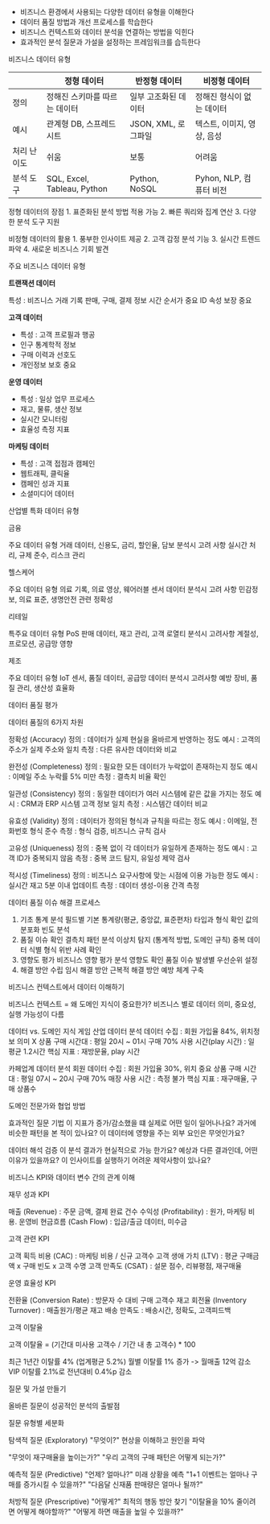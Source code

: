 - 비즈니스 환경에서 사용되는 다양한 데이터 유형을 이해한다
- 데이터 품질 방법과 개선 프로세스를 학습한다
- 비즈니스 컨텍스트와 데이터 분석을 연결하는 방법을 익힌다
- 효과적인 분석 질문과 가설을 설정하는 프레임워크를 습득한다

비즈니스 데이터 유형

|        | 정형 데이터                      | 반정형 데이터         | 비정형 데이터            |
| ------ | --------------------------- | --------------- | ------------------ |
| 정의     | 정해진 스키마를 따르는 데이터            | 일부 고조화된 데이터     | 정해진 형식이 없는 데이터     |
| 예시     | 관계형 DB, 스프레드 시트             | JSON, XML, 로그파일 | 텍스트, 이미지, 영상, 음성   |
| 처리 난이도 | 쉬움                          | 보통              | 어려움                |
| 분석 도구  | SQL, Excel, Tableau, Python | Python, NoSQL   | Pyhon, NLP, 컴퓨터 비전 |

정형 데이터의 장점
	1. 표준화된 분석 방법 적용 가능
	2. 빠른 쿼리와 집계 연산
	3. 다양한 분석 도구 지원

비정형 데이터의 활용
	1. 풍부한 인사이트 제공
	2. 고객 감정 분석 기능
	3. 실시간 트렌드 파악
	4. 새로운 비즈니스 기회 발견

주요 비즈니스 데이터 유형

**트랜잭션 데이터**

특성 : 비즈니스 거래 기록
판매, 구매, 결제 정보
시간 순서가 중요
ID 속성 보장 중요

**고객 데이터**

- 특성 : 고객 프로필과 행공
- 인구 통계학적 정보
- 구매 이력과 선호도
- 개인정보 보호 중요

**운영 데이터**

- 특성 :  일상 업무 프로세스
- 재고, 물류, 생산 정보
- 실시간 모니터링
- 효율성 측정 지표

**마케팅 데이터**

- 특성 : 고객 접점과 캠페인
- 웹트래픽, 클릭율
- 캠페인 성과 지표
- 소셜미디어 데이터

산업별 특화 데이터 유형

금융 

주요 데이터 유형
거래 데이터, 신용도, 금리, 할인율, 담보
분석시 고려 사항
실시간 처리, 규제 준수, 리스크 관리

헬스케어

주요 데이터 유형
의료 기록, 의료 영상, 웨어러블 센서 데이터
분석시 고려 사항
민감정보, 의료 표준, 생명안전 관련 정확성

리테일

특주요 데이터 유형
PoS 판매 데이터, 재고 관리, 고객 로열티
분석시 고려사항
계절성, 프로모션, 공급망 영향

제조

주요 데이터 유형
IoT 센서, 품질 데이터, 공급망 데이터
분석시 고려사항
예방 장비, 품질 관리, 생산성 효율화

데이터 품질 평가

데이터 품질의 6가지 차원

정확성 (Accuracy)
정의 : 데이터가 실제 현실을 올바르게 반영하는 정도
예시 : 고객의 주소가 실제 주소와 일치
측정 : 다른 유사한 데이터와 비교

완전성 (Completeness)
정의 : 필요한 모든 데이터가 누락없이 존재하는지 정도
예시 : 이메일 주소 누락률 5% 미만
측정 : 결측치 비율 확인

일관성 (Consistency)
정의 : 동일한 데이터가 여러 시스템에 같은 값을 가지는 정도
예시 : CRM과 ERP 시스템 고객 정보 일치
측정 : 시스템간 데이터 비교

유효성 (Validity)
정의 : 데이터가 정의된 형식과 규칙을 따르는 정도
예시 : 이메일, 전화번호 형식 준수
측정 : 형식 검증, 비즈니스 규칙 검사

고유성 (Uniqueness)
정의 : 중복 없이 각 데이터가 유일하게 존재하는 정도
예시 : 고객  ID가 중복되지 않음
측정 : 중복 코드 탐지, 유일성 제약 검사

적시성 (Timeliness)
정의 : 비즈니스 요구사항에 맞는 시점에 이용 가능한 정도
예시 : 실시간 재고 5분 이내 업데이트
측정 : 데이터 생성-이용 간격 측정


데이터 품질 이슈 해결 프로세스

1. 기초 통계 분석
	필드별 기본 통계량(평균, 중앙값, 표준편차)
	타입과 형식 확인
	값의 분포화 빈도 분석
2. 품질 이슈 확인
	결측치 패턴 분석
	이상치 탐지 (통계적 방법, 도메인 규칙)
	중복 데이터 식별
	형식 위반 사례 확인
3. 영향도 평가
	비즈니스 영향 평가
	분석 영향도 확인
	품질 이슈 발생별 우선순위 설정
4. 해결 방안 수립
	임시 해결 방안
	근복적 해결 방안
	예방 체계 구축

비즈니스 컨텍스트에서 데이터 이해하기

비즈니스 컨텍스트 = 왜 도메인 지식이 중요한가?
비즈니스 별로 데이터 의미, 중요성, 실행 가능성이 다름

데이터 vs. 도메인 지식
게임 산업 데이터 분석
데이터 수집 : 회원 가입율 84%, 위치정보 의미 X
상품 구매 시간대 : 평일 20시 ~ 01시 구매 70%
사용 시간(play 시간) : 일 평균 1.2시간
핵심 지표 : 재방문율, play 시간

카페업계 데이터 분석
회원 데이터 수집 : 회원 가입율 30%, 위치 중요
상품 구매 시간대 : 평일 07시 ~ 20시 구매 70%
매장 사용 시간 : 측정 불가
핵심 지표 : 재구매율, 구매 상품수

도메인 전문가와 협업 방법

효과적인 질문 기법
이 지표가 증가/감소했을 떄 실제로 어떤 일이 일어나나요?
과거에 비슷한 패턴을 본 적이 있나요?
이 데이터에 영향을 주는 외부 요인은 무엇인가요?

데이터 해석 검증
이 분석 결과가 현실적으로 가능 한가요?
예상과 다른 결과인데, 어떤 이유가 있을까요?
이 인사이트를 실행하기 어려운 제약사항이 있나요?

비즈니스 KPI와 데이터 변수 간의 관계 이해

재무 성과 KPI 

매출 (Revenue) : 주문 금액, 결제 완료 건수
수익성 (Profitability) : 원가, 마케팅 비용. 운영비
현금흐름 (Cash Flow) : 입금/출금 데이터, 미수금

고객 관련 KPI

고객 획득 비용 (CAC) : 마케팅 비용 / 신규 고객수
고객 생애 가치 (LTV) : 평균 구매금액 x 구매 빈도 x 고객 수명
고객 만족도 (CSAT) : 설문 점수, 리뷰평점, 재구매율

운영 효율성 KPI 

전환율 (Conversion Rate) : 방문자 수 대비 구매 고객수
재고 회전율 (Inventory Turnover) :  매출원가/평균 재고
배송 만족도 : 배송시간, 정확도, 고객피드백

고객 이탈율

고객 이탈율 = (기간대 미사용 고객수 / 기간 내 총 고객수) * 100

최근 1년간 이탈률 4% (업계평균 5.2%)
월별 이탈률 1% 증가 -> 월매출 12억 감소
VIP 이탈률 2.1%로 전년대비 0.4%p 감소

질문 및 가설 만들기

올바른 질문이 성공적인 분석의 출발점

질문 유형별 세분화

탐색적 질문 (Exploratory)
"무엇이?"
현상을 이해하고 원인을 파악

"무엇이 재구매율을 높이는가?"
"우리 고객의 구매 패턴은 어떻게 되는가?"

예측적 질문 (Predictive)
"언제? 얼마나?"
미래 상황을 예측
"1+1 이벤트는 얼마나 구매를 증가시킬 수 있을까?"
"다음달 신재품 판매량은 얼마나 될까?"

처방적 질문 (Prescriptive)
"어떻게?"
최적의 행동 방안 찾기
"이탈율을 10% 줄이려면 어떻게 해야할까?"
"어떻게 하면 매출을 높일 수 있을까?"

